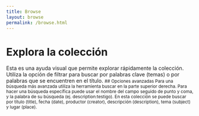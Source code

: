 ```yaml
---
title: Browse
layout: browse
permalink: /browse.html
---
```


# Explora la colección
Esta es una ayuda visual que permite explorar rápidamente la colección. Utiliza la opción de filtrar para buscar por palabras clave (temas) o por palabras que se encuentren en el título. 
<small>## Opciones avanzadas
Para una búsqueda más avanzada utiliza la herramienta buscar en la parte superior derecha. Para hacer una búsqueda específica puede usar el nombre del campo seguido de punto y coma, y la palabra de su búsqueda (ej. description:testigo). En esta colección se puede buscar por título (title), fecha (date), productor (creator), descripción (description), tema (subject) y lugar (place). </small>
